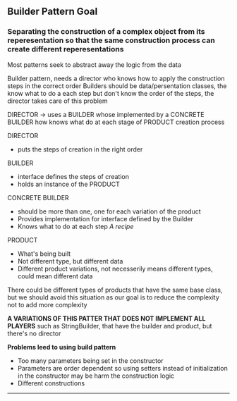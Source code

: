 ## Builder Pattern Goal

### Separating the construction of a complex object from its reperesentation so that the same construction process can create different reperesentations

Most patterns seek to abstract away the logic from the data

Builder pattern, needs a director who knows how to apply the construction steps in the correct order
Builders should be data/persentation classes, the know what to do a each step but don't know the order of the steps,
the director takes care of this problem

DIRECTOR -> uses a BUILDER whose implemented by a CONCRETE BUILDER how knows what do at each stage of PRODUCT creation process

DIRECTOR

- puts the steps of creation in the right order

BUILDER

- interface defines the steps of creation
- holds an instance of the PRODUCT

CONCRETE BUILDER

- should be more than one, one for each variation of the product
- Provides implementation for interface defined by the Builder
- Knows what to do at each step _A recipe_

PRODUCT

- What's being built
- Not different type, but different data
- Different product variations, not necesserily means different types, could mean different data

There could be different types of products that have the same base class, but we should avoid this situation as our goal is to reduce the complexity not to add more complexity

**A VARIATIONS OF THIS PATTER THAT DOES NOT IMPLEMENT ALL PLAYERS** such as StringBuilder, that have the builder and product, but there's no director

**Problems leed to using build pattern**

- Too many parameters being set in the constructor
- Parameters are order dependent so using setters instead of initialization in the constructor may be harm the construction logic
- Different constructions

---
